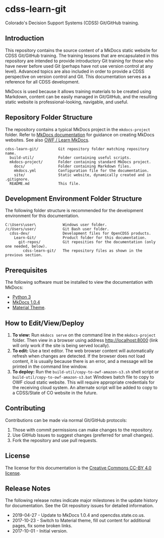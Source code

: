 # cdss-learn-git #

Colorado's Decision Support Systems (CDSS) Git/GitHub training.

## Introduction ##

This repository contains the source content of a MkDocs static website for CDSS Git/GitHub training.
The training lessons that are encapsulated in this repository are intended to provide
introductory Git training for those who have never before used Git (perhaps have not use version control at any level).
Advanced topics are also included in order to provide a CDSS perspective on version control and Git.
This documentation serves as a reference for all CDSS development.

MkDocs is used because it allows training materials to be created using Markdown,
content can be easily managed in Git/GitHub,
and the resulting static website is professional-looking, navigable, and useful.

## Repository Folder Structure ##

The repository contains a typical MkDocs project in the `mkdocs-project` folder.
Refer to [MkDocs documentation](http://www.mkdocs.org/) for guidance on creating MkDocs websites.
See also [OWF / Learn MkDocs](http://learn.openwaterfoundation.org/owf-learn-mkdocs/).

```
cdss-learn-git/         Git repository folder matching repository name.
  build-util/           Folder containing useful scripts.
  mkdocs-project/       Folder containing standard MkDocs project.
    docs/               Folder containing Markdown files.
    mkdocs.yml          Configuration file for the documentation.
    site/               Static website, dynamically created and in .gitignore.
  README.md             This file.
```

## Development Environment Folder Structure ##

The following folder structure is recommended for the development environment for this documentation.

```
C:\Users\user\            Windows user folder.
/c/Users/user/            Git Bash user folder.
  cdss-dev/               Development files for OpenCDSS products.
    Learn-Git/            Product folder for this documentation.
      git-repos/          Git reposities for the documentation (only one needed, below).
        cdss-learn-git/   The repository files as shown in the previous section.
```

## Prerequisites ##

The following software must be installed to view the documentation with MkDocs:

* [Python 3](https://www.python.org/downloads/)
* [MkDocs 1.0.4](http://www.mkdocs.org/)
* [Material Theme](https://squidfunk.github.io/mkdocs-material/).

## How to Edit/View/Deploy ##

1. **To view:**  Run `mkdocs serve` on the command line in the `mkdocs-project` folder.
Then view in a browser using address [http://localhost:8000](http://localhost:8000) (link will only work if the
site is being served locally).
2. **To edit:**  Use a text editor.  The web browser content will automatically refresh when changes are detected.
If the browser does not load content, it is usually because there is an error,
and a message will be printed in the command line window.
3. **To deploy:**  Run the `build-util/copy-to-owf-amazon-s3.sh` shell script 
or `build-util/copy-to-owf-amazon-s3.bat` Windows batch file to copy to OWF cloud static website.
This will require appropriate credentials for the receiving cloud system.
An alternate script will be added to copy to a CDSS/State of CO website in the future.

## Contributing ##

Contributions can be made via normal Git/GitHub protocols:

1. Those with commit permissions can make changes to the repository.
2. Use GitHub Issues to suggest changes (preferred for small changes).
2. Fork the repository and use pull requests.

## License ##

The license for this documentation is the [Creative Commons CC-BY 4.0 license](LICENSE.md).

## Release Notes ##

The following release notes indicate major milestones in the update history for documentation.
See the Git repository issues for detailed information.

* 2019-04-27 - Update to MkDocs 1.0.4 and opencdss.state.co.us.
* 2017-10-23 - Switch to Material theme, fill out content for additional pages, fix some broken links.
* 2017-10-01 - Initial version.
